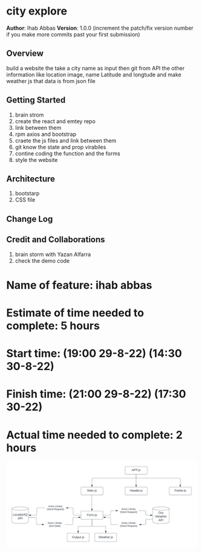 # city explore

**Author**: Ihab Abbas
**Version**: 1.0.0 (increment the patch/fix version number if you make more commits past your first submission)

## Overview
build a website the take a city name as input then git from API the other information like location image, name Latitude and longtude
and make weather js that data is from json file

## Getting Started
1. brain strom
2. create the react and emtey repo
3. link between them
4. rpm axios and bootstrap
5. craete the js files and link between them
6. git know the state and prop virabiles
7. contine coding the function and the forms
8. style the website

## Architecture
1. bootstarp
2. CSS file

## Change Log
<!-- Use this area to document the iterative changes made to your application as each feature is successfully implemented. Use time stamps. Here's an example:

01-01-2001 4:59pm - Application now has a fully-functional express server, with a GET route for the location resource. -->

## Credit and Collaborations
1. brain storm with Yazan Alfarra
2. check the demo code 


# Name of feature: ihab abbas

# Estimate of time needed to complete: 5 hours

# Start time: (19:00 29-8-22) (14:30 30-8-22)

# Finish time:  (21:00 29-8-22) (17:30 30-22)

# Actual time needed to complete: 2 hours



![alt text](Blankdocument1.png)